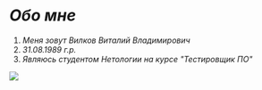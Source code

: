 # ___Обо мне___
1. _Меня зовут Вилков Виталий Владимирович_
2. _31.08.1989 г.р._
3. _Являюсь студентом Нетологии на курсе "Тестировщик ПО"_

 ![](https://sun9-27.userapi.com/impg/RW16nbGedGTxeAQBe2gPxfb19iMzII12KdDzIQ/HvLTgo5hdu0.jpg?size=1620x2160&quality=95&sign=325cbde62813abfe0e06ac746d411439&type=album)

